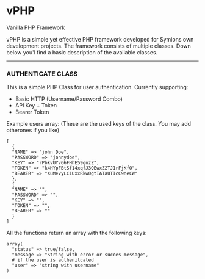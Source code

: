 # vPHP
Vanilla PHP Framework

vPHP is a simple yet effective PHP framework developed for Symions own development projects.
The framework consists of multiple classes. Down below you'l find a basic description of the available classes.

******************
### AUTHENTICATE CLASS

This is a simple PHP Class for user authentication. 
Currently supporting: 
- Basic HTTP (Username/Password Combo)
- API Key + Token
- Bearer Token

Example users array: (These are the used keys of the class. You may add otherones if you like)

```
[
  {
  "NAME" => "john Doe",
  "PASSWORD" => "jonnydoe",
  "KEY" => "rPbkvUYv66FHhE59gnzZ",
  "TOKEN" => "k4HYpFBtSf14xqfJ3QEwxZ2TJ1rFjKfO",
  "BEARER" => "XuMeVyLC1UxxRkw0gtIATaUTIcC9neCW"
  },
  {
  "NAME" => "",
  "PASSWORD" => "",
  "KEY" => "",
  "TOKEN" => "",
  "BEARER" => ""
  }
]
```

All the functions return an array with the following keys:

```
array(
  "status" => true/false,
  "message => "String with error or succes message",
  # if the user is authenitcated
  "user" => "string with username"
)
```
